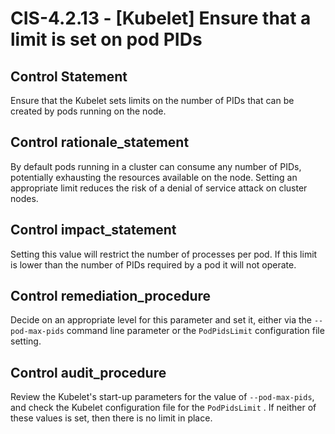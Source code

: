 # CIS-4.2.13 - \[Kubelet\] Ensure that a limit is set on pod PIDs

## Control Statement

Ensure that the Kubelet sets limits on the number of PIDs that can be created by pods running on the node.

## Control rationale_statement

By default pods running in a cluster can consume any number of PIDs, potentially exhausting the resources available on the node. Setting an appropriate limit reduces the risk of a denial of service attack on cluster nodes.

## Control impact_statement

Setting this value will restrict the number of processes per pod. If this limit is lower than the number of PIDs required by a pod it will not operate.

## Control remediation_procedure

Decide on an appropriate level for this parameter and set it, either via the `--pod-max-pids` command line parameter or the `PodPidsLimit` configuration file setting.

## Control audit_procedure

Review the Kubelet's start-up parameters for the value of `--pod-max-pids`, and check the Kubelet configuration file for the `PodPidsLimit` . If neither of these values is set, then there is no limit in place.
